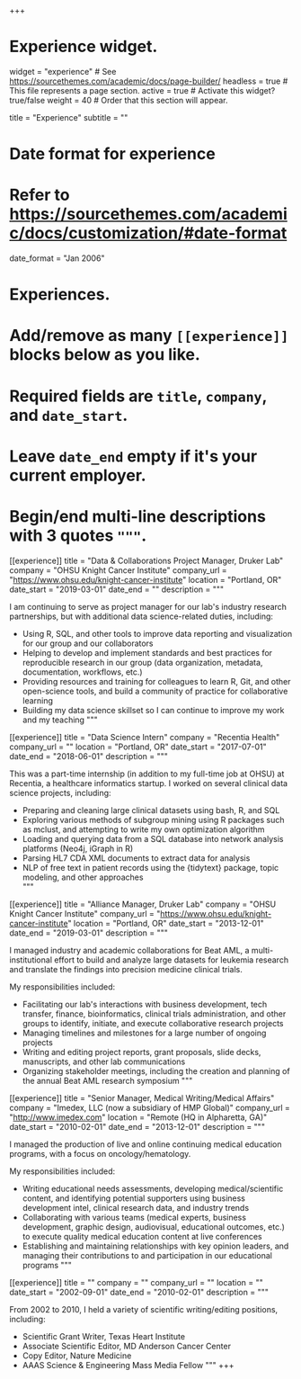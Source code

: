 +++
# Experience widget.
widget = "experience"  # See https://sourcethemes.com/academic/docs/page-builder/
headless = true  # This file represents a page section.
active = true  # Activate this widget? true/false
weight = 40  # Order that this section will appear.

title = "Experience"
subtitle = ""

# Date format for experience
#   Refer to https://sourcethemes.com/academic/docs/customization/#date-format
date_format = "Jan 2006"

# Experiences.
#   Add/remove as many `[[experience]]` blocks below as you like.
#   Required fields are `title`, `company`, and `date_start`.
#   Leave `date_end` empty if it's your current employer.
#   Begin/end multi-line descriptions with 3 quotes `"""`.

[[experience]]
  title = "Data & Collaborations Project Manager, Druker Lab"
  company = "OHSU Knight Cancer Institute"
  company_url = "https://www.ohsu.edu/knight-cancer-institute"
  location = "Portland, OR"
  date_start = "2019-03-01"
  date_end = ""
  description = """
  
  I am continuing to serve as project manager for our lab's industry research partnerships, but with additional data science-related duties, including:
  
  * Using R, SQL, and other tools to improve data reporting and visualization for our group and our collaborators
  * Helping to develop and implement standards and best practices for reproducible research in our group (data organization, metadata, documentation, workflows, etc.)
  * Providing resources and training for colleagues to learn R, Git, and other open-science tools, and build a community of practice for collaborative learning
  * Building my data science skillset so I can continue to improve my work and my teaching 
  """

[[experience]]
  title = "Data Science Intern"
  company = "Recentia Health"
  company_url = ""
  location = "Portland, OR"
  date_start = "2017-07-01"
  date_end = "2018-06-01"
  description = """
  
   This was a part-time internship (in addition to my full-time job at OHSU) at Recentia, a healthcare informatics startup. I worked on several clinical data science projects, including:
  
  * Preparing and cleaning large clinical datasets using bash, R, and SQL
  * Exploring various methods of subgroup mining using R packages such as mclust, and attempting to write my own optimization algorithm
  * Loading and querying data from a SQL database into network analysis platforms (Neo4j, iGraph in R)
  * Parsing HL7 CDA XML documents to extract data for analysis
  * NLP of free text in patient records using the {tidytext} package, topic modeling, and other approaches  
"""

[[experience]]
  title = "Alliance Manager, Druker Lab"
  company = "OHSU Knight Cancer Institute"
  company_url = "https://www.ohsu.edu/knight-cancer-institute"
  location = "Portland, OR"
  date_start = "2013-12-01"
  date_end = "2019-03-01"
  description = """
  
  I managed industry and academic collaborations for Beat AML, a multi-institutional effort to build and analyze large datasets for leukemia research and translate the findings into precision medicine clinical trials.
  
  My responsibilities included: 
  * Facilitating our lab's interactions with business development, tech transfer, finance, bioinformatics, clinical trials administration, and other groups to identify, initiate, and execute collaborative research projects
  * Managing timelines and milestones for a large number of ongoing projects
  * Writing and editing project reports, grant proposals, slide decks, manuscripts, and other lab communications
  * Organizing stakeholder meetings, including the creation and planning of the annual Beat AML research symposium
  """

[[experience]]
  title = "Senior Manager, Medical Writing/Medical Affairs"
  company = "Imedex, LLC (now a subsidiary of HMP Global)"
  company_url = "http://www.imedex.com"
  location = "Remote (HQ in Alpharetta, GA)"
  date_start = "2010-02-01"
  date_end = "2013-12-01"
  description = """

  I managed the production of live and online continuing medical education programs, with a focus on oncology/hematology.
  
  My responsibilities included:
  * Writing educational needs assessments, developing medical/scientific content, and identifying potential supporters using business development intel, clinical research data, and industry trends
  * Collaborating with various teams (medical experts, business development, graphic design, audiovisual, educational outcomes, etc.) to execute quality medical education content at live conferences
  * Establishing and maintaining relationships with key opinion leaders, and managing their contributions to and participation in our educational programs
"""

[[experience]]
  title = ""
  company = ""
  company_url = ""
  location = ""
  date_start = "2002-09-01"
  date_end = "2010-02-01"
  description = """

  From 2002 to 2010, I held a variety of scientific writing/editing positions, including:
  * Scientific Grant Writer, Texas Heart Institute
  * Associate Scientific Editor, MD Anderson Cancer Center
  * Copy Editor, Nature Medicine
  * AAAS Science & Engineering Mass Media Fellow
"""
+++
